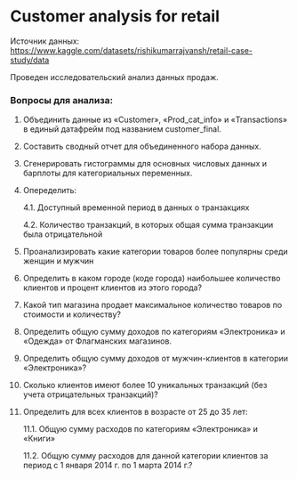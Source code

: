 # Customer analysis for retail

Источник данных: https://www.kaggle.com/datasets/rishikumarrajvansh/retail-case-study/data

Проведен исследовательский анализ данных продаж. 

### Вопросы для анализа:

1. Объединить данные из «Customer», «Prod_cat_info» и «Transactions» в единый датафрейм под названием customer_final.
2. Составить сводный отчет для объединенного набора данных.  
3. Сгенерировать гистограммы для основных числовых данных и барплоты для категориальных переменных.
4. Опеределить:
   
    4.1. Доступный временной период в данных о транзакциях
   
    4.2. Количество транзакций, в которых общая сумма транзакции была отрицательной
   
5. Проанализировать какие категории товаров более популярны среди женщин и мужчин
6. Определить в каком городе (коде города) наибольшее количество клиентов и процент клиентов из этого города?
7. Какой тип магазина продает максимальное количество товаров по стоимости и количеству?
8. Определить общую сумму доходов по категориям «Электроника» и «Одежда» от Флагманских магазинов.
9. Определить общую сумму доходов от мужчин-клиентов в категории «Электроника»?
10. Сколько клиентов имеют более 10 уникальных транзакций (без учета отрицательных транзакций)?
11. Определить для всех клиентов в возрасте от 25 до 35 лет:

    11.1. Общую сумму расходов по категориям «Электроника» и «Книги»
    
    11.2. Общую сумму расходов для данной категории клиентов за период с 1 января 2014 г. по 1 марта 2014 г.?

